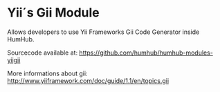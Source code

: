 Yii´s Gii Module
================

Allows developers to use Yii Frameworks Gii Code Generator inside HumHub.

Sourcecode available at: 
<https://github.com/humhub/humhub-modules-yiigii>

More informations about gii: 
<http://www.yiiframework.com/doc/guide/1.1/en/topics.gii>
